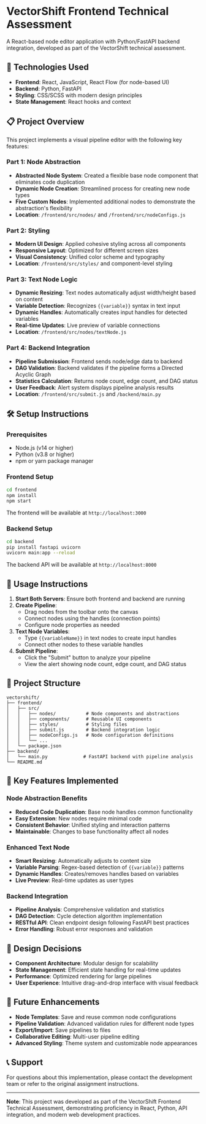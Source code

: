# VectorShift Frontend Technical Assessment

A React-based node editor application with Python/FastAPI backend integration, developed as part of the VectorShift technical assessment.

## 🚀 Technologies Used

- **Frontend**: React, JavaScript, React Flow (for node-based UI)
- **Backend**: Python, FastAPI
- **Styling**: CSS/SCSS with modern design principles
- **State Management**: React hooks and context

## 📋 Project Overview

This project implements a visual pipeline editor with the following key features:

### Part 1: Node Abstraction
- **Abstracted Node System**: Created a flexible base node component that eliminates code duplication
- **Dynamic Node Creation**: Streamlined process for creating new node types
- **Five Custom Nodes**: Implemented additional nodes to demonstrate the abstraction's flexibility
- **Location**: `/frontend/src/nodes/` and `/frontend/src/nodeConfigs.js`

### Part 2: Styling
- **Modern UI Design**: Applied cohesive styling across all components
- **Responsive Layout**: Optimized for different screen sizes
- **Visual Consistency**: Unified color scheme and typography
- **Location**: `/frontend/src/styles/` and component-level styling

### Part 3: Text Node Logic
- **Dynamic Resizing**: Text nodes automatically adjust width/height based on content
- **Variable Detection**: Recognizes `{{variable}}` syntax in text input
- **Dynamic Handles**: Automatically creates input handles for detected variables
- **Real-time Updates**: Live preview of variable connections
- **Location**: `/frontend/src/nodes/textNode.js`

### Part 4: Backend Integration
- **Pipeline Submission**: Frontend sends node/edge data to backend
- **DAG Validation**: Backend validates if the pipeline forms a Directed Acyclic Graph
- **Statistics Calculation**: Returns node count, edge count, and DAG status
- **User Feedback**: Alert system displays pipeline analysis results
- **Location**: `/frontend/src/submit.js` and `/backend/main.py`

## 🛠️ Setup Instructions

### Prerequisites
- Node.js (v14 or higher)
- Python (v3.8 or higher)
- npm or yarn package manager

### Frontend Setup
```bash
cd frontend
npm install
npm start
```
The frontend will be available at `http://localhost:3000`

### Backend Setup
```bash
cd backend
pip install fastapi uvicorn
uvicorn main:app --reload
```
The backend API will be available at `http://localhost:8000`

## 🎯 Usage Instructions

1. **Start Both Servers**: Ensure both frontend and backend are running
2. **Create Pipeline**: 
   - Drag nodes from the toolbar onto the canvas
   - Connect nodes using the handles (connection points)
   - Configure node properties as needed
3. **Text Node Variables**:
   - Type `{{variableName}}` in text nodes to create input handles
   - Connect other nodes to these variable handles
4. **Submit Pipeline**: 
   - Click the "Submit" button to analyze your pipeline
   - View the alert showing node count, edge count, and DAG status

## 📁 Project Structure

```
vectorshift/
├── frontend/
│   ├── src/
│   │   ├── nodes/           # Node components and abstractions
│   │   ├── components/      # Reusable UI components
│   │   ├── styles/          # Styling files
│   │   ├── submit.js        # Backend integration logic
│   │   ├── nodeConfigs.js   # Node configuration definitions
│   │   └── ...
│   └── package.json
├── backend/
│   └── main.py             # FastAPI backend with pipeline analysis
└── README.md
```

## 🔧 Key Features Implemented

### Node Abstraction Benefits
- **Reduced Code Duplication**: Base node handles common functionality
- **Easy Extension**: New nodes require minimal code
- **Consistent Behavior**: Unified styling and interaction patterns
- **Maintainable**: Changes to base functionality affect all nodes

### Enhanced Text Node
- **Smart Resizing**: Automatically adjusts to content size
- **Variable Parsing**: Regex-based detection of `{{variable}}` patterns
- **Dynamic Handles**: Creates/removes handles based on variables
- **Live Preview**: Real-time updates as user types

### Backend Integration
- **Pipeline Analysis**: Comprehensive validation and statistics
- **DAG Detection**: Cycle detection algorithm implementation
- **RESTful API**: Clean endpoint design following FastAPI best practices
- **Error Handling**: Robust error responses and validation

## 🎨 Design Decisions

- **Component Architecture**: Modular design for scalability
- **State Management**: Efficient state handling for real-time updates
- **Performance**: Optimized rendering for large pipelines
- **User Experience**: Intuitive drag-and-drop interface with visual feedback

## 🚧 Future Enhancements

- **Node Templates**: Save and reuse common node configurations
- **Pipeline Validation**: Advanced validation rules for different node types
- **Export/Import**: Save pipelines to files
- **Collaborative Editing**: Multi-user pipeline editing
- **Advanced Styling**: Theme system and customizable node appearances

## 📞 Support

For questions about this implementation, please contact the development team or refer to the original assignment instructions.

---

**Note**: This project was developed as part of the VectorShift Frontend Technical Assessment, demonstrating proficiency in React, Python, API integration, and modern web development practices.
